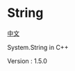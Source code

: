 # String

[中文](https://github.com/CodeMouse179/String/blob/main/Doc/README_CN.md)

System.String in C++

Version : 1.5.0
